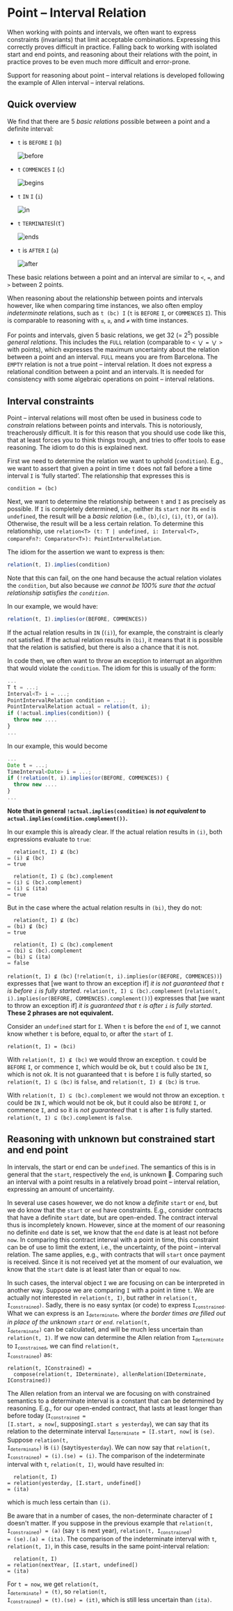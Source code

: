 # Point – Interval Relation

When working with points and intervals, we often want to express constraints (invariants) that limit acceptable
combinations. Expressing this correctly proves difficult in practice. Falling back to working with isolated start and
end points, and reasoning about their relations with the point, in practice proves to be even much more difficult and
error-prone.

Support for reasoning about point – interval relations is developed following the example of Allen interval – interval
relations.

## Quick overview

We find that there are 5 _basic relations_ possible between a point and a definite interval:

- `t` is `BEFORE` `I` (`b`)

  ![before](PointIntervalRelation-before.png)

- `t` `COMMENCES` `I` (`c`)

  ![begins](PointIntervalRelation-commences.png)

- `t` `IN` `I` (`i`)

  ![in](PointIntervalRelation-in.png)

- `t` `TERMINATES`I`(`t`)

  ![ends](PointIntervalRelation-terminates.png)

- `t` is `AFTER` `I` (`a`)

  ![after](PointIntervalRelation-after.png)

These basic relations between a point and an interval are similar to `<`, `=`, and `>` between 2 points.

When reasoning about the relationship between points and intervals however, like when comparing time instances, we also
often employ _indeterminate_ relations, such as `t (bc) I` (`t` is `BEFORE` `I`, or `COMMENCES` `I`). This is comparable
to reasoning with `≤`, `≥`, and `≠` with time instances.

For points and intervals, given 5 basic relations, we get 32 (= 2<sup>5</sup>) possible _general relations_. This
includes the `FULL` relation (comparable to `< ⋁ = ⋁ >` with points), which expresses the maximum uncertainty about the
relation between a point and an interval. `FULL` means you are from Barcelona. The `EMPTY` relation is not a true point
– interval relation. It does not express a relational condition between a point and an intervals. It is needed for
consistency with some algebraic operations on point – interval relations.

## Interval constraints

Point – interval relations will most often be used in business code to _constrain_ relations between points and
intervals. This is notoriously, treacherously difficult. It is for this reason that you should use code like this, that
at least forces you to think things trough, and tries to offer tools to ease reasoning. The idiom to do this is
explained next.

First we need to determine the relation we want to uphold (`condition`). E.g., we want to assert that given a point in
time `t` does not fall before a time interval `I` is ‘fully started’. The relationship that expresses this is

```
condition = (bc)
```

Next, we want to determine the relationship between `t` and `I` as precisely as possible. If `I` is completely
determined, i.e., neither its `start` nor its `end` is `undefined`, the result will be a _basic relation_ (i.e.,
`(b)`,`(c)`, `(i)`, `(t)`, or `(a)`). Otherwise, the result will be a less certain relation. To determine this
relationship, use `relation<T> (t: T | undefined, i: Interval<T>, compareFn?: Comparator<T>): PointIntervalRelation`.

The idiom for the assertion we want to express is then:

```ts
relation(t, I).implies(condition)
```

Note that this can fail, on the one hand because the actual relation violates the `condition`, but also because _we
cannot be 100% sure that the actual relationship satisfies the `condition`_.

In our example, we would have:

```ts
relation(t, I).implies(or(BEFORE, COMMENCES))
```

If the actual relation results in `IN` (`(i)`), for example, the constraint is clearly not satisfied. If the actual
relation results in `(bi)`, it means that it is possible that the relation is satisfied, but there is also a chance that
it is not.

In code then, we often want to throw an exception to interrupt an algorithm that would violate the `condition`. The
idiom for this is usually of the form:

```ts
...
T t = ...;
Interval<T> i = ...;
PointIntervalRelation condition = ...;
PointIntervalRelation actual = relation(t, i);
if (!actual.implies(condition)) {
  throw new ....
}
...
```

In our example, this would become

```ts
...
Date t = ...;
TimeInterval<Date> i = ...;
if (!relation(t, i).implies(or(BEFORE, COMMENCES)) {
  throw new ....
}
...
```

**Note that in general `!actual.implies(condition)` is _not equivalent_ to `actual.implies(condition.complement())`.**

In our example this is already clear. If the actual relation results in `(i)`, both expressions evaluate to `true`:

```
  relation(t, I) ⊈ (bc)
⇔ (i) ⊈ (bc)
⇔ true

  relation(t, I) ⊆ (bc).complement
⇔ (i) ⊆ (bc).complement)
⇔ (i) ⊆ (ita)
⇔ true
```

But in the case where the actual relation results in `(bi)`, they do not:

```
  relation(t, I) ⊈ (bc)
⇔ (bi) ⊈ (bc)
⇔ true

  relation(t, I) ⊆ (bc).complement
⇔ (bi) ⊆ (bc).complement
⇔ (bi) ⊆ (ita)
⇔ false
```

`relation(t, I) ⊈ (bc)` (`!relation(t, i).implies(or(BEFORE, COMMENCES))`) expresses that [we want to throw an exception
if] _it is not guaranteed that `t` is before `i` is fully started_. `relation(t, I) ⊆ (bc).complement`
(`relation(t, i).implies(or(BEFORE, COMMENCES).complement())`) expresses that [we want to throw an exception if] _it is
guaranteed that `t` is after `i` is fully started_. **These 2 phrases are not equivalent.**

Consider an `undefined` start for `I`. When `t` is before the `end` of `I`, we cannot know whether `t` is before, equal
to, or after the `start` of `I`.

```
relation(t, I) = (bci)
```

With `relation(t, I) ⊈ (bc)` we would throw an exception. `t` could be `BEFORE` `I`, or commence `I`, which would be ok,
but `t` could also be `IN` `I`, which is not ok. It is not guaranteed that `t` is before `I` is fully started, so
`relation(t, I) ⊆ (bc)` is `false`, and `relation(t, I) ⊈ (bc)` is `true`.

With `relation(t, I) ⊆ (bc).complement` we would not throw an exception. `t` could be `IN` `I`, which would not be ok,
but it could also be `BEFORE` `I`, or commence `I`, and so it is _not guaranteed_ that `t` is after `I` is fully
started. `relation(t, I) ⊆ (bc).complement` is `false`.

## Reasoning with unknown but constrained start and end point

In intervals, the start or end can be `undefined`. The semantics of this is in general that the `start`, respectively
the `end`, is unknown 🤷. Comparing such an interval with a point results in a relatively broad point – interval
relation, expressing an amount of uncertainty.

In several use cases however, we do not know a _definite_ `start` or `end`, but we do know that the `start` or `end`
have constraints. E.g., consider contracts that have a definite `start` date, but are open-ended. The contract interval
thus is incompletely known. However, since at the moment of our reasoning no definite `end` date is set, we know that
the `end` date is at least not before `now`. In comparing this contract interval with a point in time, this constraint
can be of use to limit the extent, i.e., the uncertainty, of the point – interval relation. The same applies, e.g., with
contracts that will `start` once payment is received. Since it is not received yet at the moment of our evaluation, we
know that the `start` date is at least later than or equal to `now`.

In such cases, the interval object `I` we are focusing on can be interpreted in another way. Suppose we are comparing
`I` with a point in time `t`. We are actually not interested in `relation(t, I)`, but rather in <code>relation(t,
I<sub>constrained</sub>)</code>. Sadly, there is no easy syntax (or code) to express
<code>I<sub>constrained</sub></code>. What we can express is an <code>I<sub>determinate</sub></code>, where _the border
times are filled out in place of the unknown `start` or `end`_. <code>relation(t, I<sub>determinate</sub>)</code> can be
calculated, and will be much less uncertain than `relation(t, I)`. If we now can determine the Allen relation from
<code>I<sub>determinate</sub></code> to <code>I<sub>constrained</sub></code>, we can find <code>relation(t,
I<sub>constrained</sub>)</code> as:

```
relation(t, IConstrained) =
  compose(relation(t, IDeterminate), allenRelation(IDeterminate, IConstrained))
```

The Allen relation from an interval we are focusing on with constrained semantics to a determinate interval is a
constant that can be determined by reasoning. E.g., for our open-ended contract, that lasts at least longer than before
today (<code>I<sub>constrained</sub> = [I.start, ≥ now[</code>, supposing`I.start ≤ yesterday`), we can say that its
relation to the determinate interval <code>I<sub>determinate</sub> = [I.start, now[</code> is `(se)`. Suppose
<code>relation(t, I<sub>determinate</sub>)</code> is `(i)` (say`t`is`yesterday`). We can now say that <code>relation(t,
I<sub>constrained</sub>) = (i).(se) = (i)</code>. The comparison of the indeterminate interval with `t`,
`relation(t, I)`, would have resulted in:

```
  relation(t, I)
= relation(yesterday, [I.start, undefined[)
= (ita)
```

which is much less certain than `(i)`.

Be aware that in a number of cases, the non-determinate character of `I` doesn't matter. If you suppose in the previous
example that <code>relation(t, I<sub>constrained</sub>) = (a)</code> (say `t` is next year), <code>relation(t,
I<sub>constrained</sub>) = (se).(a) = (ita)</code>. The comparison of the indeterminate interval with `t`,
`relation(t, I)`, in this case, results in the same point-interval relation:

```
  relation(t, I)
= relation(nextYear, [I.start, undefined[)
= (ita)
```

For `t = now`, we get <code>relation(t, I<sub>determinate</sub>) = (t)</code>, so <code>relation(t,
I<sub>constrained</sub>) = (t).(se) = (it)</code>, which is still less uncertain than `(ita)`.
